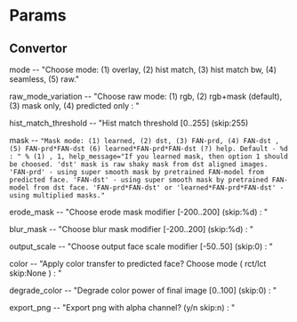 # Params

## Convertor

mode -- "Choose mode: (1) overlay, (2) hist match, (3) hist match bw, (4) seamless, (5) raw."

raw_mode_variation -- "Choose raw mode: (1) rgb, (2) rgb+mask (default), (3) mask only, (4) predicted only : "

hist_match_threshold -- "Hist match threshold [0..255] (skip:255)

mask -- `"Mask mode: (1) learned, (2) dst, (3) FAN-prd, (4) FAN-dst , (5) FAN-prd*FAN-dst (6) learned*FAN-prd*FAN-dst (?) help. Default - %d : " % (1) , 1, help_message="If you learned mask, then option 1 should be choosed. 'dst' mask is raw shaky mask from dst aligned images. 'FAN-prd' - using super smooth mask by pretrained FAN-model from predicted face. 'FAN-dst' - using super smooth mask by pretrained FAN-model from dst face. 'FAN-prd*FAN-dst' or 'learned*FAN-prd*FAN-dst' - using multiplied masks."`

erode_mask -- "Choose erode mask modifier [-200..200] (skip:%d) : "

blur_mask -- "Choose blur mask modifier [-200..200] (skip:%d) : "

output_scale -- "Choose output face scale modifier [-50..50] (skip:0) : "

color -- "Apply color transfer to predicted face? Choose mode ( rct/lct skip:None ) : "

degrade_color -- "Degrade color power of final image [0..100] (skip:0) : "

export_png -- "Export png with alpha channel? (y/n skip:n) : "